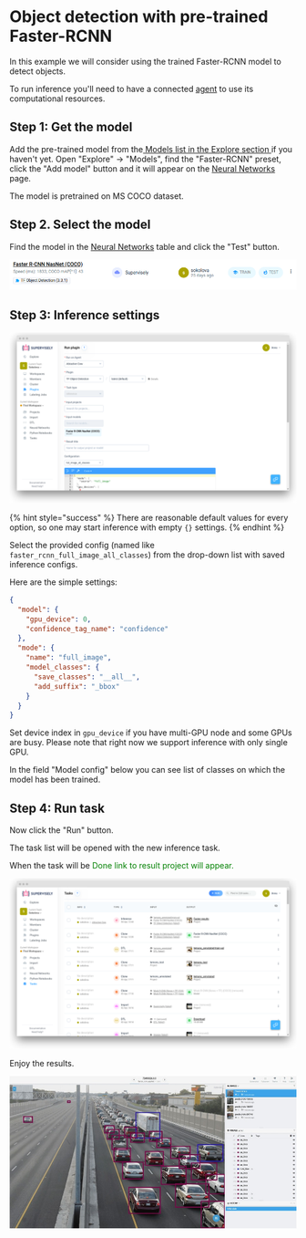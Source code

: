 # Object detection with pre-trained Faster-RCNN

In this example we will consider using the trained Faster-RCNN model to detect objects.

To run inference you'll need to have a connected [agent](../../customization/agents/overview/index.md) to use its computational resources.

## Step 1: Get the model

Add the pre-trained model from the[ Models list in the Explore section ](../model-zoo/model-zoo.md) if you haven't yet. Open "Explore" -> "Models", find the "Faster-RCNN" preset, click the "Add model" button and it will appear on the [Neural Networks](../my-models/my-models.md) page.

The model is pretrained on MS COCO dataset.

## Step 2. Select the model

Find the model in the [Neural Networks](../my-models/my-models.md) table and click the "Test" button.

![](../../assets/legacy/nn/faster_rcnn/faster_1_a.png)

## Step 3: Inference settings

![](../../assets/legacy/nn/faster_rcnn/run_faster.png)

{% hint style="success" %}
There are reasonable default values for every option, so one may start inference with empty `{}` settings.
{% endhint %}

Select the provided config (named like `faster_rcnn_full_image_all_classes`) from the drop-down list with saved inference configs.

Here are the simple settings:

```json
{
  "model": {
    "gpu_device": 0,
    "confidence_tag_name": "confidence"
  },
  "mode": {
    "name": "full_image",
    "model_classes": {
      "save_classes": "__all__",
      "add_suffix": "_bbox"
    }
  }
}
```

Set device index in `gpu_device` if you have multi-GPU node and some GPUs are busy. Please note that right now we support inference with only single GPU.

In the field "Model config" below you can see list of classes on which the model has been trained.

## Step 4: Run task

Now click the "Run" button.

The task list will be opened with the new inference task.

When the task will be <span style="color:green">Done link to result project will appear.

![](../../assets/legacy/nn/faster_rcnn/faster_results.png)

Enjoy the results.

![](../../assets/legacy/nn/faster_rcnn/inf_results.jpg)
